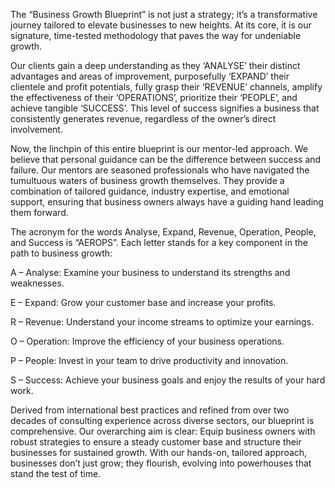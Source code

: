 The “Business Growth Blueprint” is not just a strategy; it’s a transformative journey tailored to elevate businesses to new heights. At its core, it is our signature, time-tested methodology that paves the way for undeniable growth.

Our clients gain a deep understanding as they ‘ANALYSE’ their distinct advantages and areas of improvement, purposefully ‘EXPAND’ their clientele and profit potentials, fully grasp their ‘REVENUE’ channels, amplify the effectiveness of their ‘OPERATIONS’, prioritize their ‘PEOPLE’, and achieve tangible ‘SUCCESS’. This level of success signifies a business that consistently generates revenue, regardless of the owner’s direct involvement.

Now, the linchpin of this entire blueprint is our mentor-led approach. We believe that personal guidance can be the difference between success and failure. Our mentors are seasoned professionals who have navigated the tumultuous waters of business growth themselves. They provide a combination of tailored guidance, industry expertise, and emotional support, ensuring that business owners always have a guiding hand leading them forward.


 The acronym for the words Analyse, Expand, Revenue, Operation, People, and Success is “AEROPS”. Each letter stands for a key component in the path to business growth:

A – Analyse: Examine your business to understand its strengths and weaknesses.

E – Expand: Grow your customer base and increase your profits.

R – Revenue: Understand your income streams to optimize your earnings.

O – Operation: Improve the efficiency of your business operations.

P – People: Invest in your team to drive productivity and innovation.

S – Success: Achieve your business goals and enjoy the results of your hard work.



Derived from international best practices and refined from over two decades of consulting experience across diverse sectors, our blueprint is comprehensive. Our overarching aim is clear: Equip business owners with robust strategies to ensure a steady customer base and structure their businesses for sustained growth. With our hands-on, tailored approach, businesses don’t just grow; they flourish, evolving into powerhouses that stand the test of time.